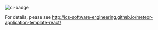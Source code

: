 ![ci-badge](https://github.com/ilee72/testcafe-test/workflows/ci-meteor-application-template-react/badge.svg)

For details, please see http://ics-software-engineering.github.io/meteor-application-template-react/
